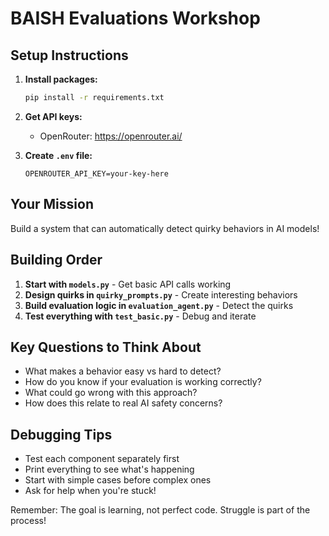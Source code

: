 # BAISH Evaluations Workshop

## Setup Instructions

1. **Install packages:**
   ```bash
   pip install -r requirements.txt
   ```

2. **Get API keys:**
   - OpenRouter: https://openrouter.ai/

3. **Create `.env` file:**
   ```
   OPENROUTER_API_KEY=your-key-here

## Your Mission

Build a system that can automatically detect quirky behaviors in AI models!

## Building Order

1. **Start with `models.py`** - Get basic API calls working
2. **Design quirks in `quirky_prompts.py`** - Create interesting behaviors  
3. **Build evaluation logic in `evaluation_agent.py`** - Detect the quirks
4. **Test everything with `test_basic.py`** - Debug and iterate

## Key Questions to Think About

- What makes a behavior easy vs hard to detect?
- How do you know if your evaluation is working correctly?
- What could go wrong with this approach?
- How does this relate to real AI safety concerns?

## Debugging Tips

- Test each component separately first
- Print everything to see what's happening  
- Start with simple cases before complex ones
- Ask for help when you're stuck!

Remember: The goal is learning, not perfect code. Struggle is part of the process!
